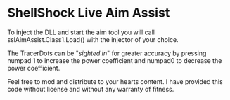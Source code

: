# ShellShock Live Aim Assist


To inject the DLL and start the aim tool you will call sslAimAssist.Class1.Load() with the injector of your choice. 

The TracerDots can be "*sighted in*" for greater accuracy by pressing numpad 1 to increase the power coefficient and numpad0 to decrease the power coefficient.

Feel free to mod and distribute to your hearts content. I have provided this code without license and without any warranty of fitness.
